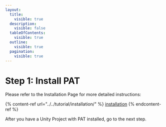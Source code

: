 ```yaml
---
layout:
  title:
    visible: true
  description:
    visible: false
  tableOfContents:
    visible: true
  outline:
    visible: true
  pagination:
    visible: true
---
```


# Step 1: Install PAT

Please refer to the Installation Page for more detailed instructions:&#x20;

{% content-ref url="../../tutorial/installation/" %}
[installation](../../tutorial/installation/)
{% endcontent-ref %}

After you have a Unity Project with PAT installed, go to the next step.
